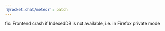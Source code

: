 ```yaml
---
'@rocket.chat/meteor': patch
---
```


fix: Frontend crash if IndexedDB is not available, i.e. in Firefox private mode

